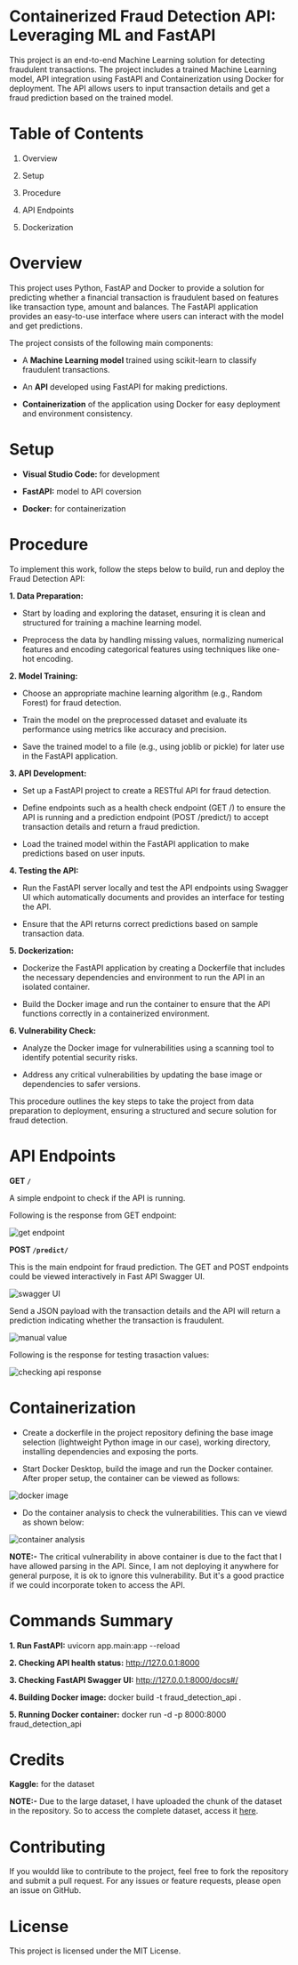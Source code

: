 # Containerized Fraud Detection API: Leveraging ML and FastAPI

</div align = "justify">

This project is an end-to-end Machine Learning solution for detecting fraudulent transactions. The project includes a trained Machine Learning model, API integration using FastAPI and Containerization using Docker for deployment. The API allows users to input transaction details and get a fraud prediction based on the trained model.

# Table of Contents

1. Overview
  
2. Setup

3. Procedure

4. API Endpoints
  
5. Dockerization

# Overview

This project uses Python, FastAP and Docker to provide a solution for predicting whether a financial transaction is fraudulent based on features like transaction type, amount and balances. The FastAPI application provides an easy-to-use interface where users can interact with the model and get predictions.

The project consists of the following main components:

- A **Machine Learning model** trained using scikit-learn to classify fraudulent transactions.

- An **API** developed using FastAPI for making predictions.

- **Containerization** of the application using Docker for easy deployment and environment consistency.

# Setup

- **Visual Studio Code:** for development

- **FastAPI:** model to API coversion

- **Docker:** for containerization

# Procedure

To implement this work, follow the steps below to build, run and deploy the Fraud Detection API:

**1. Data Preparation:**

- Start by loading and exploring the dataset, ensuring it is clean and structured for training a machine learning model.

- Preprocess the data by handling missing values, normalizing numerical features and encoding categorical features using techniques like one-hot encoding.

**2. Model Training:**

- Choose an appropriate machine learning algorithm (e.g., Random Forest) for fraud detection.

- Train the model on the preprocessed dataset and evaluate its performance using metrics like accuracy and precision.

- Save the trained model to a file (e.g., using joblib or pickle) for later use in the FastAPI application.

**3. API Development:**

- Set up a FastAPI project to create a RESTful API for fraud detection.

- Define endpoints such as a health check endpoint (GET /) to ensure the API is running and a prediction endpoint (POST /predict/) to accept transaction details and return a fraud prediction.

- Load the trained model within the FastAPI application to make predictions based on user inputs.

**4. Testing the API:**

- Run the FastAPI server locally and test the API endpoints using Swagger UI which automatically documents and provides an interface for testing the API.

- Ensure that the API returns correct predictions based on sample transaction data.

**5. Dockerization:**

- Dockerize the FastAPI application by creating a Dockerfile that includes the necessary dependencies and environment to run the API in an isolated container.

- Build the Docker image and run the container to ensure that the API functions correctly in a containerized environment.

**6. Vulnerability Check:**

- Analyze the Docker image for vulnerabilities using a scanning tool to identify potential security risks.

- Address any critical vulnerabilities by updating the base image or dependencies to safer versions.

This procedure outlines the key steps to take the project from data preparation to deployment, ensuring a structured and secure solution for fraud detection.

# API Endpoints

**GET `/`**

A simple endpoint to check if the API is running.

Following is the response from GET endpoint:

![get endpoint](https://github.com/user-attachments/assets/a8c88163-985b-4147-b313-2d8f073c0b32)

**POST `/predict/`**

This is the main endpoint for fraud prediction. The GET and POST endpoints could be viewed interactively in Fast API Swagger UI.

![swagger UI](https://github.com/user-attachments/assets/8540dd37-da0d-4955-910c-977422701663)

Send a JSON payload with the transaction details and the API will return a prediction indicating whether the transaction is fraudulent.

![manual value](https://github.com/user-attachments/assets/8986625e-1986-417e-b65a-8c05c8e2e854)

Following is the response for testing trasaction values:

![checking api response](https://github.com/user-attachments/assets/29cf866c-9585-454e-ac4b-8730bbcad11d)
 
# Containerization

- Create a dockerfile in the project repository defining the base image selection (lightweight Python image in our case), working directory, installing dependencies and exposing the ports.

- Start Docker Desktop, build the image and run the Docker container. After proper setup, the container can be viewed as follows:

![docker image](https://github.com/user-attachments/assets/be328612-258f-43bf-9d12-dcd4a4ec07ce)

- Do the container analysis to check the vulnerabilities. This can ve viewd as shown below: 

![container analysis](https://github.com/user-attachments/assets/a5c42d7f-bf74-48f9-b310-d3b3ac86c716)

**NOTE:-** The critical vulnerability in above container is due to the fact that I have allowed parsing in the API. Since, I am not deploying it anywhere for general purpose, it is ok to ignore this vulnerability. But it's a good practice if we could incorporate token to access the API. 

# Commands Summary

**1. Run FastAPI:** uvicorn app.main:app --reload

**2. Checking API health status:** http://127.0.0.1:8000

**3. Checking FastAPI Swagger UI:** http://127.0.0.1:8000/docs#/

**4. Building Docker image:** docker build -t fraud_detection_api .

**5. Running Docker container:** docker run -d -p 8000:8000 fraud_detection_api

# Credits

**Kaggle:** for the dataset

**NOTE:-** Due to the large dataset, I have uploaded the chunk of the dataset in the repository. So to access the complete dataset, access it [here](https://www.kaggle.com/datasets/sriharshaeedala/financial-fraud-detection-dataset/data).

# Contributing

If you wouldd like to contribute to the project, feel free to fork the repository and submit a pull request. For any issues or feature requests, please open an issue on GitHub.

# License

This project is licensed under the MIT License. 
</div>
